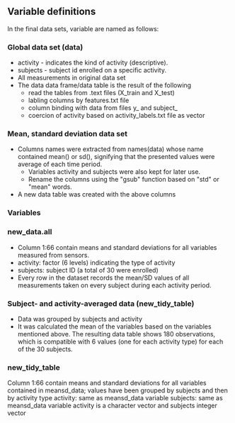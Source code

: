 ## Variable definitions
In the final data sets, variable are named as follows:

### Global data set (data)
- activity - indicates the kind of activity (descriptive).
- subjects - subject id enrolled on a specific activity.
- All measurements in original data set
- The data data frame/data table is the result of the following
    - read the tables from .text files (X_train and X_test)
    - labling columns by features.txt file
    - column binding with data from files y_ and subject_
    - coercion of activity based on activity_labels.txt file as vector

### Mean, standard deviation data set

- Columns names were extracted from names(data) whose name contained mean() or sd(), signifying that the presented values were average of each time period.
    - Variables activity and subjects were also kept for later use.
    - Rename the columns using the "gsub" function based on "std" or "mean" words.
- A new data table was created with the above columns


### Variables
### new_data.all
- Column 1:66 contain means and standard deviations for all variables measured from sensors.
- activity: factor (6 levels) indicating the type of activity
- subjects: subject ID (a total of 30 were enrolled)
- Every row in the dataset records the mean/SD values of all measurements taken on every subject during each activity period.

### Subject- and activity-averaged data (new_tidy_table)

- Data was grouped by subjects and activity
- It was calculated the mean of the variables based on the variables mentioned above.
The resulting data table shows 180 observations, which is compatible with 6 values (one for each activity type) for each of the 30 subjects.

###  new_tidy_table
Column 1:66 contain means and standard deviations for all variables contained in meansd_data; values have been grouped by subjects and then by activity type
activity: same as meansd_data variable
subjects: same as meansd_data variable
activity is a character vector and subjects integer vector
